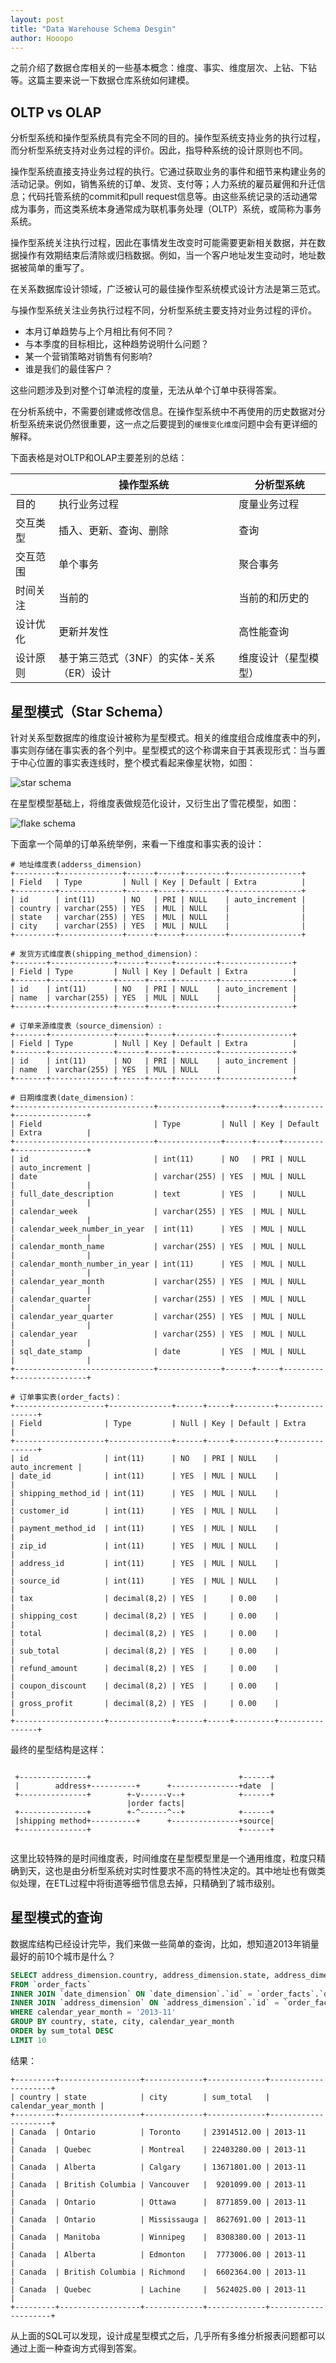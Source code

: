 ```yaml
---
layout: post
title: "Data Warehouse Schema Desgin"
author: Hooopo
---
```


之前介绍了数据仓库相关的一些基本概念：维度、事实、维度层次、上钻、下钻等。这篇主要来说一下数据仓库系统如何建模。

## OLTP vs OLAP

分析型系统和操作型系统具有完全不同的目的。操作型系统支持业务的执行过程，而分析型系统支持对业务过程的评价。因此，指导种系统的设计原则也不同。

操作型系统直接支持业务过程的执行。它通过获取业务的事件和细节来构建业务的活动记录。例如，销售系统的订单、发货、支付等；人力系统的雇员雇佣和升迁信息；代码托管系统的commit和pull request信息等。由这些系统记录的活动通常成为事务，而这类系统本身通常成为联机事务处理（OLTP）系统，或简称为事务系统。

操作型系统关注执行过程，因此在事情发生改变时可能需要更新相关数据，并在数据操作有效期结束后清除或归档数据。例如，当一个客户地址发生变动时，地址数据被简单的重写了。

在关系数据库设计领域，广泛被认可的最佳操作型系统模式设计方法是第三范式。

与操作型系统关注业务执行过程不同，分析型系统主要支持对业务过程的评价。

* 本月订单趋势与上个月相比有何不同？
* 与本季度的目标相比，这种趋势说明什么问题？
* 某一个营销策略对销售有何影响?
* 谁是我们的最佳客户？

这些问题涉及到对整个订单流程的度量，无法从单个订单中获得答案。

在分析系统中，不需要创建或修改信息。在操作型系统中不再使用的历史数据对分析型系统来说仍然很重要，这一点之后要提到的`缓慢变化维度`问题中会有更详细的解释。

下面表格是对OLTP和OLAP主要差别的总结：

| | 操作型系统|分析型系统|
|---|---|---|
|目的|执行业务过程|度量业务过程|
|交互类型|插入、更新、查询、删除|查询|
|交互范围|单个事务|聚合事务|
|时间关注|当前的|当前的和历史的|
|设计优化|更新并发性|高性能查询|
|设计原则|基于第三范式（3NF）的实体-关系（ER）设计|维度设计（星型模型）|


## 星型模式（Star Schema）

针对关系型数据库的维度设计被称为星型模式。相关的维度组合成维度表中的列，事实则存储在事实表的各个列中。星型模式的这个称谓来自于其表现形式：当与置于中心位置的事实表连线时，整个模式看起来像星状物，如图：

![star schema](https://camo.githubusercontent.com/b62f85699da533d25434de94ce3e556d9d5d84b4/68747470733a2f2f707974686f6e686f737465642e6f72672f63756265732f5f696d616765732f736368656d615f737461722e706e67)

在星型模型基础上，将维度表做规范化设计，又衍生出了雪花模型，如图：

![flake schema](https://camo.githubusercontent.com/a2782e4fc831b7b8e1948233458112d6c9954798/68747470733a2f2f707974686f6e686f737465642e6f72672f63756265732f5f696d616765732f736368656d615f736e6f77666c616b652e706e67)

下面拿一个简单的订单系统举例，来看一下维度和事实表的设计：

```
# 地址维度表(adderss_dimension)
+---------+--------------+------+-----+---------+----------------+
| Field   | Type         | Null | Key | Default | Extra          |
+---------+--------------+------+-----+---------+----------------+
| id      | int(11)      | NO   | PRI | NULL    | auto_increment |
| country | varchar(255) | YES  | MUL | NULL    |                |
| state   | varchar(255) | YES  | MUL | NULL    |                |
| city    | varchar(255) | YES  | MUL | NULL    |                |
+---------+--------------+------+-----+---------+----------------+

# 发货方式维度表(shipping_method_dimension)：
+-------+--------------+------+-----+---------+----------------+
| Field | Type         | Null | Key | Default | Extra          |
+-------+--------------+------+-----+---------+----------------+
| id    | int(11)      | NO   | PRI | NULL    | auto_increment |
| name  | varchar(255) | YES  | MUL | NULL    |                |
+-------+--------------+------+-----+---------+----------------+

# 订单来源维度表（source_dimension）:
+-------+--------------+------+-----+---------+----------------+
| Field | Type         | Null | Key | Default | Extra          |
+-------+--------------+------+-----+---------+----------------+
| id    | int(11)      | NO   | PRI | NULL    | auto_increment |
| name  | varchar(255) | YES  | MUL | NULL    |                |
+-------+--------------+------+-----+---------+----------------+

# 日期维度表(date_dimension)：
+-------------------------------+--------------+------+-----+---------+----------------+
| Field                         | Type         | Null | Key | Default | Extra          |
+-------------------------------+--------------+------+-----+---------+----------------+
| id                            | int(11)      | NO   | PRI | NULL    | auto_increment |
| date                          | varchar(255) | YES  | MUL | NULL    |                |
| full_date_description         | text         | YES  |     | NULL    |                |
| calendar_week                 | varchar(255) | YES  | MUL | NULL    |                |
| calendar_week_number_in_year  | int(11)      | YES  | MUL | NULL    |                |
| calendar_month_name           | varchar(255) | YES  | MUL | NULL    |                |
| calendar_month_number_in_year | int(11)      | YES  | MUL | NULL    |                |
| calendar_year_month           | varchar(255) | YES  | MUL | NULL    |                |
| calendar_quarter              | varchar(255) | YES  | MUL | NULL    |                |
| calendar_year_quarter         | varchar(255) | YES  | MUL | NULL    |                |
| calendar_year                 | varchar(255) | YES  | MUL | NULL    |                |
| sql_date_stamp                | date         | YES  | MUL | NULL    |                |
+-------------------------------+--------------+------+-----+---------+----------------+

# 订单事实表(order_facts)：
+--------------------+--------------+------+-----+---------+----------------+
| Field              | Type         | Null | Key | Default | Extra          |
+--------------------+--------------+------+-----+---------+----------------+
| id                 | int(11)      | NO   | PRI | NULL    | auto_increment |
| date_id            | int(11)      | YES  | MUL | NULL    |                |
| shipping_method_id | int(11)      | YES  | MUL | NULL    |                |
| customer_id        | int(11)      | YES  | MUL | NULL    |                |
| payment_method_id  | int(11)      | YES  | MUL | NULL    |                |
| zip_id             | int(11)      | YES  | MUL | NULL    |                |
| address_id         | int(11)      | YES  | MUL | NULL    |                |
| source_id          | int(11)      | YES  | MUL | NULL    |                |
| tax                | decimal(8,2) | YES  |     | 0.00    |                |
| shipping_cost      | decimal(8,2) | YES  |     | 0.00    |                |
| total              | decimal(8,2) | YES  |     | 0.00    |                |
| sub_total          | decimal(8,2) | YES  |     | 0.00    |                |
| refund_amount      | decimal(8,2) | YES  |     | 0.00    |                |
| coupon_discount    | decimal(8,2) | YES  |     | 0.00    |                |
| gross_profit       | decimal(8,2) | YES  |     | 0.00    |                |
+--------------------+--------------+------+-----+---------+----------------+
```

最终的星型结构是这样：

```
                                                            
 +---------------+                                 +------+ 
 |        address+----------+      +---------------+date  | 
 +---------------+        +-v------v--+            +------+ 
                          |order facts|                     
 +---------------+        +-^------^--+            +------+ 
 |shipping method+----------+      +---------------+source| 
 +---------------+                                 +------+ 
                                                            
```

这里比较特殊的是时间维度表，时间维度在星型模型里是一个通用维度，粒度只精确到天，这也是由分析型系统对实时性要求不高的特性决定的。其中地址也有做类似处理，在ETL过程中将街道等细节信息去掉，只精确到了城市级别。

## 星型模式的查询

数据库结构已经设计完毕，我们来做一些简单的查询，比如，想知道2013年销量最好的前10个城市是什么？

```sql
SELECT address_dimension.country, address_dimension.state, address_dimension.city, SUM(total) as sum_total, date_dimension. calendar_year_month
FROM `order_facts`
INNER JOIN `date_dimension` ON `date_dimension`.`id` = `order_facts`.`date_id`
INNER JOIN `address_dimension` ON `address_dimension`.`id` = `order_facts`. `address_id`
WHERE calendar_year_month = '2013-11'
GROUP BY country, state, city, calendar_year_month
ORDER by sum_total DESC
LIMIT 10
```

结果：

```
+---------+------------------+-------------+-------------+---------------------+
| country | state            | city        | sum_total   | calendar_year_month |
+---------+------------------+-------------+-------------+---------------------+
| Canada  | Ontario          | Toronto     | 23914512.00 | 2013-11             |
| Canada  | Quebec           | Montreal    | 22403280.00 | 2013-11             |
| Canada  | Alberta          | Calgary     | 13671801.00 | 2013-11             |
| Canada  | British Columbia | Vancouver   |  9201099.00 | 2013-11             |
| Canada  | Ontario          | Ottawa      |  8771859.00 | 2013-11             |
| Canada  | Ontario          | Mississauga |  8627691.00 | 2013-11             |
| Canada  | Manitoba         | Winnipeg    |  8308380.00 | 2013-11             |
| Canada  | Alberta          | Edmonton    |  7773006.00 | 2013-11             |
| Canada  | British Columbia | Richmond    |  6602364.00 | 2013-11             |
| Canada  | Quebec           | Lachine     |  5624025.00 | 2013-11             |
+---------+------------------+-------------+-------------+---------------------+
```

从上面的SQL可以发现，设计成星型模式之后，几乎所有多维分析报表问题都可以通过上面一种查询方式得到答案。

